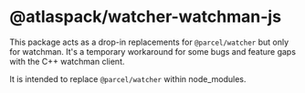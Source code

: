 # @atlaspack/watcher-watchman-js

This package acts as a drop-in replacements for `@parcel/watcher` but only for
watchman. It's a temporary workaround for some bugs and feature gaps with the
C++ watchman client.

It is intended to replace `@parcel/watcher` within node_modules.
